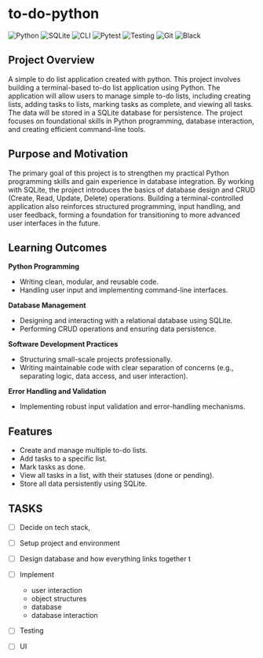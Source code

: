 # to-do-python
![Python](https://img.shields.io/badge/python-3670A0?style=for-the-badge&logo=python&logoColor=ffdd54)
![SQLite](https://img.shields.io/badge/sqlite-003B57?style=for-the-badge&logo=sqlite&logoColor=white)
![CLI](https://img.shields.io/badge/CLI%20Tool-3670A0?style=for-the-badge&logo=python&logoColor=ffdd54)
![Pytest](https://img.shields.io/badge/Pytest-0A9EDC?style=for-the-badge&logo=pytest&logoColor=white)
![Testing](https://img.shields.io/badge/Testing-3670A0?style=for-the-badge&logo=python&logoColor=ffdd54)
![Git](https://img.shields.io/badge/Git-F05032?style=for-the-badge&logo=git&logoColor=white)
![Black](https://img.shields.io/badge/Code%20Formatter-Black-000000?style=for-the-badge&logo=python&logoColor=white)


## Project Overview
A simple to do list application created with python. 
This project involves building a terminal-based to-do list application using Python. The application will allow users to manage simple to-do lists, including creating lists, adding tasks to lists, marking tasks as complete, and viewing all tasks. The data will be stored in a SQLite database for persistence. The project focuses on foundational skills in Python programming, database interaction, and creating efficient command-line tools.

## Purpose and Motivation
The primary goal of this project is to strengthen my practical Python programming skills and gain experience in database integration. By working with SQLite, the project introduces the basics of database design and CRUD (Create, Read, Update, Delete) operations. Building a terminal-controlled application also reinforces structured programming, input handling, and user feedback, forming a foundation for transitioning to more advanced user interfaces in the future.

## Learning Outcomes
**Python Programming**
- Writing clean, modular, and reusable code.
- Handling user input and implementing command-line interfaces.

**Database Management**
- Designing and interacting with a relational database using SQLite.
- Performing CRUD operations and ensuring data persistence.

**Software Development Practices**
- Structuring small-scale projects professionally.
- Writing maintainable code with clear separation of concerns (e.g., separating logic, data access, and user interaction).

**Error Handling and Validation**
- Implementing robust input validation and error-handling mechanisms.

## Features
- Create and manage multiple to-do lists.
- Add tasks to a specific list.
- Mark tasks as done.
- View all tasks in a list, with their statuses (done or pending).
- Store all data persistently using SQLite.

## TASKS
- [ ] Decide on tech stack,
- [ ] Setup project and environment
- [ ] Design database and how everything links together t
- [ ] Implement
  * user interaction
  * object structures
  * database
  * database interaction
- [ ] Testing
- [ ] UI
  
